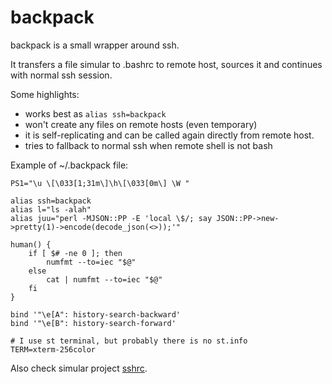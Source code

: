 # backpack

backpack is a small wrapper around ssh.

It transfers a file simular to .bashrc to remote host, sources it and continues with normal ssh session.

Some highlights:

* works best as `alias ssh=backpack`
* won't create any files on remote hosts (even temporary)
* it is self-replicating and can be called again directly from remote host.
* tries to fallback to normal ssh when remote shell is not bash

Example of ~/.backpack file:
	
	PS1="\u \[\033[1;31m\]\h\[\033[0m\] \W "
	
	alias ssh=backpack
	alias l="ls -alah"
	alias juu="perl -MJSON::PP -E 'local \$/; say JSON::PP->new->pretty(1)->encode(decode_json(<>));'"
	
	human() {
		if [ $# -ne 0 ]; then
			numfmt --to=iec "$@"
		else
			cat | numfmt --to=iec "$@"
		fi
	}

	bind '"\e[A": history-search-backward'
	bind '"\e[B": history-search-forward'

	# I use st terminal, but probably there is no st.info
	TERM=xterm-256color

Also check simular project [sshrc](https://github.com/Russell91/sshrc).